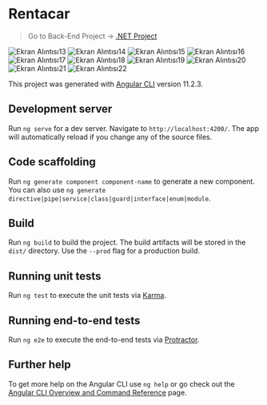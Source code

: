 # Rentacar

> Go to Back-End Project -> [.NET Project](https://github.com/Hazel-Leylak/RentACarProject)

![Ekran Alıntısı13](https://user-images.githubusercontent.com/47564151/114320947-2b713e80-9b21-11eb-94e2-e30ab313639d.PNG)
![Ekran Alıntısı14](https://user-images.githubusercontent.com/47564151/114320949-31671f80-9b21-11eb-9ff1-0bb46a3ed028.PNG)
![Ekran Alıntısı15](https://user-images.githubusercontent.com/47564151/114320956-39bf5a80-9b21-11eb-83a0-569f4daeea0e.PNG)
![Ekran Alıntısı16](https://user-images.githubusercontent.com/47564151/114320965-3fb53b80-9b21-11eb-8b6a-4335adeff42f.PNG)
![Ekran Alıntısı17](https://user-images.githubusercontent.com/47564151/114320972-4643b300-9b21-11eb-8a30-ad16c5ac9d17.PNG)
![Ekran Alıntısı18](https://user-images.githubusercontent.com/47564151/114320981-4d6ac100-9b21-11eb-9339-031d13324c04.PNG)
![Ekran Alıntısı19](https://user-images.githubusercontent.com/47564151/114320986-52c80b80-9b21-11eb-9d5f-e1ff12f76408.PNG)
![Ekran Alıntısı20](https://user-images.githubusercontent.com/47564151/114320990-58bdec80-9b21-11eb-880f-6a503c000a3f.PNG)
![Ekran Alıntısı21](https://user-images.githubusercontent.com/47564151/114320998-5cea0a00-9b21-11eb-80e3-e87cda452a93.PNG)
![Ekran Alıntısı22](https://user-images.githubusercontent.com/47564151/114321007-64a9ae80-9b21-11eb-9ad7-23e32bdc99da.PNG)


This project was generated with [Angular CLI](https://github.com/angular/angular-cli) version 11.2.3.

## Development server

Run `ng serve` for a dev server. Navigate to `http://localhost:4200/`. The app will automatically reload if you change any of the source files.

## Code scaffolding

Run `ng generate component component-name` to generate a new component. You can also use `ng generate directive|pipe|service|class|guard|interface|enum|module`.

## Build

Run `ng build` to build the project. The build artifacts will be stored in the `dist/` directory. Use the `--prod` flag for a production build.

## Running unit tests

Run `ng test` to execute the unit tests via [Karma](https://karma-runner.github.io).

## Running end-to-end tests

Run `ng e2e` to execute the end-to-end tests via [Protractor](http://www.protractortest.org/).

## Further help

To get more help on the Angular CLI use `ng help` or go check out the [Angular CLI Overview and Command Reference](https://angular.io/cli) page.
